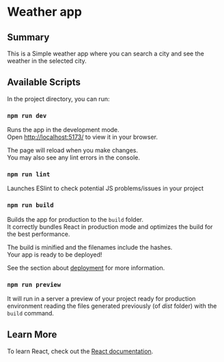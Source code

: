 # Weather app

## Summary

This is a Simple weather app where you can search a city and see the weather in the selected city.

## Available Scripts

In the project directory, you can run:

### `npm run dev`

Runs the app in the development mode.\
Open [http://localhost:5173/](http://localhost:5173/) to view it in your browser.

The page will reload when you make changes.\
You may also see any lint errors in the console.

### `npm run lint`

Launches ESlint to check potential JS problems/issues in your project

### `npm run build`

Builds the app for production to the `build` folder.\
It correctly bundles React in production mode and optimizes the build for the best performance.

The build is minified and the filenames include the hashes.\
Your app is ready to be deployed!

See the section about [deployment](https://facebook.github.io/create-react-app/docs/deployment) for more information.

### `npm run preview`

It will run in a server a preview of your project ready for production environment reading the files generated previously (of _dist_ folder) with the `build` command. 

## Learn More

To learn React, check out the [React documentation](https://reactjs.org/).
